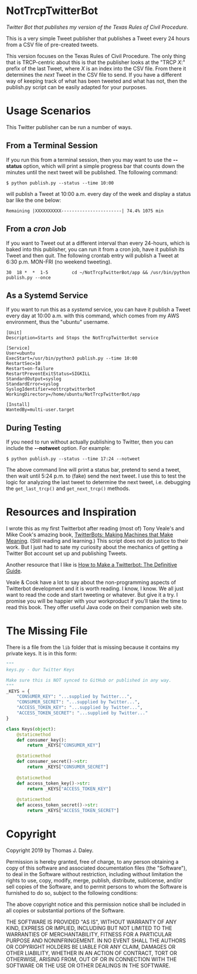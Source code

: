 # NotTrcpTwitterBot
_Twitter Bot that publishes my version of the Texas Rules of Civil Procedure._

This is a very simple Tweet publisher that publishes a Tweet every 24 hours from a CSV file of pre-created tweets.

This version focuses on the Texas Rules of Civil Procedure. The only thing that is TRCP-centric about this is that the publisher
looks at the "TRCP _X_:" prefix of the last Tweet, where _X_ is an index into the CSV file. From there it determines the _next_
Tweet in the CSV file to send. If you have a different way of keeping track of what has been tweeted and what has not, then the
publish.py script can be easily adapted for your purposes.

# Usage Scenarios

This Twitter publisher can be run a number of ways.

## From a Terminal Session

If you run this from a terminal session, then you may want to use the **--status** option, which will print a simple progress bar
that counts down the minutes until the next tweet will be published. The following command:

```
$ python publish.py --status --time 10:00
```

will publish a Tweet at 10:00 a.m. every day of the week and display a status bar like the one below:

```
Remaining |XXXXXXXXXX-----------------------| 74.4% 1075 min
```

## From a _cron_ Job

If you want to Tweet out at a different interval than every 24-hours, which is baked into this publisher, you can run it
from a cron job, have it publish its Tweet and then quit. The following crontab entry will publish a Tweet at 6:30 p.m. MON-FRI (no weekend tweeting).
 
```
30  18 *  *  1-5         cd ~/NotTrcpTwitterBot/app && /usr/bin/python publish.py --once
```

## As a Systemd Service

If you want to run this as a _systemd_ service, you can have it publish a Tweet every day at 10:00 a.m.
with this command, which comes from my AWS environment, thus the "ubuntu" username.

```
[Unit]
Description=Starts and Stops the NotTrcpTwitterBot service

[Service]
User=ubuntu
ExecStart=/usr/bin/python3 publish.py --time 10:00
RestartSec=10
Restart=on-failure
RestartPreventExitStatus=SIGKILL
StandardOutput=syslog
StandardError=syslog
SyslogIdentifier=nottrcptwitterbot
WorkingDirectory=/home/ubuntu/NotTrcpTwitterBot/app

[Install]
WantedBy=multi-user.target
```

## During Testing

If you need to run without actually publishing to Twitter, then you can include the **--notweet** option. For example:

```
$ python publish.py --status --time 17:24 --notweet
```

The above command line will print a status bar, pretend to send a tweet, then wait until 5:24 p.m. to (fake) send the next tweet.
I use this to test the logic for analyzing the last tweet to determine the next tweet, i.e. debugging the ```get_last_trcp()``` and ```get_next_trcp()``` methods.

# Resources and Inspiration

I wrote this as my first Twitterbot after reading (most of) Tony Veale's and Mike Cook's amazing book, 
[TwitterBots: Making Machines that Make Meaning](https://mitpress.mit.edu/books/twitterbots). (Still reading and learning.) This script does not do justice to their
work. But I just had to sate my curiosity about the mechanics of getting
a Twitter Bot account set up and publishing Tweets.

Another resource that I like is 
[How to Make a Twitterbot: The Definitive Guide](https://botwiki.org/resource/tutorial/how-to-make-a-twitter-bot-the-definitive-guide/).

Veale & Cook have a lot to say about the non-programming aspects of Twitterbot development and it is worth reading. I know, I know. We
all just want to read the code and start tweeting or whatever. But give it a try. I promise you will be happier with your workproduct
if you'll take the time to read this book. They offer useful Java code on their companion web site.

# The Missing File

There is a file from the ```lib``` folder that is missing because it contains my private keys. It is in this form:

```python
"""
keys.py - Our Twitter Keys

Make sure this is NOT synced to GitHub or published in any way.
"""
_KEYS = {
    "CONSUMER_KEY": "...supplied by Twitter...",
    "CONSUMER_SECRET": "...supplied by Twitter...",
    "ACCESS_TOKEN_KEY": "...supplied by Twitter...",
    "ACCESS_TOKEN_SECRET": "...supplied by Twitter..."
}

class Keys(object):
    @staticmethod
    def consumer_key():
        return _KEYS["CONSUMER_KEY"]

    @staticmethod
    def consumer_secret()->str:
        return _KEYS["CONSUMER_SECRET"]
    
    @staticmethod
    def access_token_key()->str:
        return _KEYS["ACCESS_TOKEN_KEY"]
    
    @staticmethod
    def access_token_secret()->str:
        return _KEYS["ACCESS_TOKEN_SECRET"]
```

# Copyright

Copyright 2019 by Thomas J. Daley.

Permission is hereby granted, free of charge, to any person obtaining a copy of this software and associated documentation files (the "Software"), to deal in the Software without restriction, including without limitation the rights to use, copy, modify, merge, publish, distribute, sublicense, and/or sell copies of the Software, and to permit persons to whom the Software is furnished to do so, subject to the following conditions:

The above copyright notice and this permission notice shall be included in all copies or substantial portions of the Software.

THE SOFTWARE IS PROVIDED "AS IS", WITHOUT WARRANTY OF ANY KIND, EXPRESS OR IMPLIED, INCLUDING BUT NOT LIMITED TO THE WARRANTIES OF MERCHANTABILITY, FITNESS FOR A PARTICULAR PURPOSE AND NONINFRINGEMENT. IN NO EVENT SHALL THE AUTHORS OR COPYRIGHT HOLDERS BE LIABLE FOR ANY CLAIM, DAMAGES OR OTHER LIABILITY, WHETHER IN AN ACTION OF CONTRACT, TORT OR OTHERWISE, ARISING FROM, OUT OF OR IN CONNECTION WITH THE SOFTWARE OR THE USE OR OTHER DEALINGS IN THE SOFTWARE.
